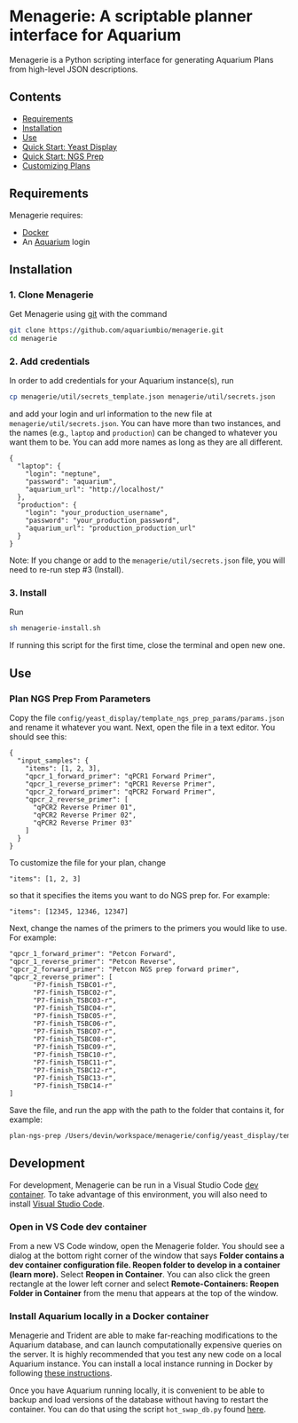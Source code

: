 # Menagerie: A scriptable planner interface for Aquarium
Menagerie is a Python scripting interface for generating Aquarium Plans from high-level JSON descriptions.

## Contents

* [Requirements](#requirements)
* [Installation](#installation)
* [Use](#use)
* [Quick Start: Yeast Display](docs/quick_start_yeast_display.md)
* [Quick Start: NGS Prep](docs/quick_start_ngs_prep.md)
* [Customizing Plans](docs/customizing_plans.md)

## Requirements

Menagerie requires:

* [Docker](https://www.docker.com/get-started)
* An [Aquarium](https://www.aquarium.bio/) login

## Installation
### 1. Clone Menagerie
Get Menagerie using [git](https://git-scm.com/) with the command

```bash
git clone https://github.com/aquariumbio/menagerie.git
cd menagerie
```

### 2. Add credentials
In order to add credentials for your Aquarium instance(s), run
```bash
cp menagerie/util/secrets_template.json menagerie/util/secrets.json
```
and add your login and url information to the new file at `menagerie/util/secrets.json`. You can have more than two instances, and the names (e.g., `laptop` and `production`) can be changed to whatever you want them to be. You can add more names as long as they are all different.

```
{
  "laptop": {
    "login": "neptune",
    "password": "aquarium",
    "aquarium_url": "http://localhost/"
  },
  "production": {
    "login": "your_production_username",
    "password": "your_production_password",
    "aquarium_url": "production_production_url"
  }
}
```
Note: If you change or add to the `menagerie/util/secrets.json` file, you will need to re-run step #3 (Install).

### 3. Install
Run
```bash
sh menagerie-install.sh
```
If running this script for the first time, close the terminal and open new one. 

## Use
### Plan NGS Prep From Parameters
Copy the file `config/yeast_display/template_ngs_prep_params/params.json` and rename it whatever you want.
Next, open the file in a text editor. You should see this:
```
{
  "input_samples": {
    "items": [1, 2, 3],
    "qpcr_1_forward_primer": "qPCR1 Forward Primer",
    "qpcr_1_reverse_primer": "qPCR1 Reverse Primer",
    "qpcr_2_forward_primer": "qPCR2 Forward Primer",
    "qpcr_2_reverse_primer": [
      "qPCR2 Reverse Primer 01",
      "qPCR2 Reverse Primer 02",
      "qPCR2 Reverse Primer 03"
    ]
  }
}
```
To customize the file for your plan, change
```
"items": [1, 2, 3]
```
so that it specifies the items you want to do NGS prep for. For example:
```
"items": [12345, 12346, 12347]
```
Next, change the names of the primers to the primers you would like to use. For example:
```
"qpcr_1_forward_primer": "Petcon Forward",
"qpcr_1_reverse_primer": "Petcon Reverse",
"qpcr_2_forward_primer": "Petcon NGS prep forward primer",
"qpcr_2_reverse_primer": [
      "P7-finish_TSBC01-r",
      "P7-finish_TSBC02-r",
      "P7-finish_TSBC03-r",
      "P7-finish_TSBC04-r",
      "P7-finish_TSBC05-r",
      "P7-finish_TSBC06-r",
      "P7-finish_TSBC07-r",
      "P7-finish_TSBC08-r",
      "P7-finish_TSBC09-r",
      "P7-finish_TSBC10-r",
      "P7-finish_TSBC11-r",
      "P7-finish_TSBC12-r",
      "P7-finish_TSBC13-r",
      "P7-finish_TSBC14-r"
]
```
Save the file, and run the app with the path to the folder that contains it, for example:
```bash
plan-ngs-prep /Users/devin/workspace/menagerie/config/yeast_display/template_ngs_prep_params/
```

## Development

For development, Menagerie can be run in a Visual Studio Code [dev container](https://code.visualstudio.com/remote-tutorials/containers/how-it-works). To take advantage of this environment, you will also need to install [Visual Studio Code](https://code.visualstudio.com/).

### Open in VS Code dev container
From a new VS Code window, open the Menagerie folder. You should see a dialog at the bottom right corner of the window that says **Folder contains a dev container configuration file. Reopen folder to develop in a container (learn more).** Select **Reopen in Container**. You can also click the green rectangle at the lower left corner and select **Remote-Containers: Reopen Folder in Container** from the menu that appears at the top of the window.

### Install Aquarium locally in a Docker container
Menagerie and Trident are able to make far-reaching modifications to the Aquarium database, and can launch computationally expensive queries on the server. It is highly recommended that you test any new code on a local Aquarium instance. You can install a local instance running in Docker by following [these instructions](https://github.com/klavinslab/aquarium-local).

Once you have Aquarium running locally, it is convenient to be able to backup and load versions of the database without having to restart the container. You can do that using the script `hot_swap_db.py` found [here](https://github.com/dvnstrcklnd/aq-hot-swap-db).
